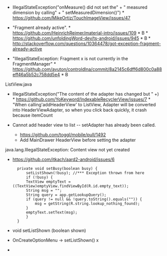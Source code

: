 * IllegalStateException("onMeasure() did not set the" + " measured dimension by calling" + " setMeasuredDimension()")
		* https://github.com/MikeOrtiz/TouchImageView/issues/47
		
		
*  "Fragment already active".
		* https://github.com/HeinrichReimer/material-intro/issues/109
			* B
		* https://github.com/unfoldingWord-dev/ts-android/issues/945
			* B
		* http://stackoverflow.com/questions/10364478/got-exception-fragment-already-active
	
	
* "IllegalStateException: Fragment x is not currently in the FragmentManager"
			* https://github.com/avuton/controldlna/commit/8a2145c6dff6d800c0a88eff46a5b52c758dd5e4
			* B
	
	
ListView.java

*	IllegalStateException("The content of the adapter has changed but " +)
		* https://github.com/YoKeyword/IndexableRecyclerView/issues/7
		* "When calling'addHeaderView' to ListView, Adapter will be converted into HeaderViewAdapter, so when you click back quickly, it crash because itemCount 


* 	Cannot add header view to list -- setAdapter has already been called.
	* https://github.com/toggl/mobile/pull/1492
	* Add MainDrawer HeaderView before setting the adapter



java.lang.IllegalStateException: Content view not yet created

* https://github.com/itkach/aard2-android/issues/6

		private void setBusy(boolean busy) {
        	setListShown(!busy); //*** Exception thrown from here
        	if (!busy) {
            TextView emptyText = ((TextView)emptyView.findViewById(R.id.empty_text));
            String msg = "";
            String query = app.getLookupQuery();
            if (query != null && !query.toString().equals("")) {
                msg = getString(R.string.lookup_nothing_found);
            }
            emptyText.setText(msg);
        	}
   	 	}	
* void setListShown (boolean shown)
*  OnCreateOptionMenu -> setListShown() x
*	
    
 